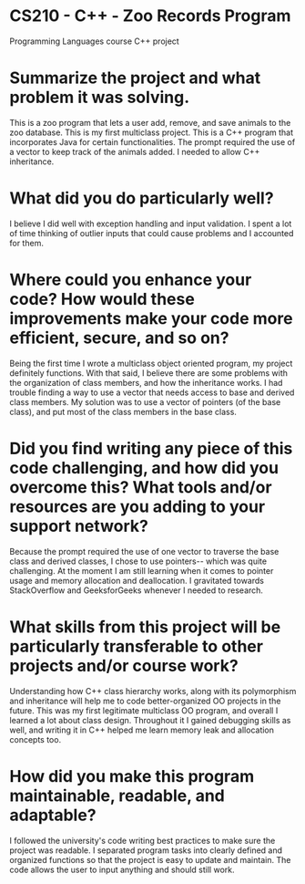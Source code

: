 # CS210 - C++ - Zoo Records Program
Programming Languages course C++ project



# Summarize the project and what problem it was solving.
This is a zoo program that lets a user add, remove, and save animals to the zoo database.
This is my first multiclass project. This is a C++ program that incorporates Java for certain functionalities.
The prompt required the use of a vector to keep track of the animals added. I needed to allow C++ inheritance.

# What did you do particularly well?
I believe I did well with exception handling and input validation. I spent a lot of time thinking of outlier inputs that could cause problems and I accounted for them.

# Where could you enhance your code? How would these improvements make your code more efficient, secure, and so on?
Being the first time I wrote a multiclass object oriented program, my project definitely functions. With that said, I believe there are some problems with the organization of class members, and how the inheritance works. I had trouble finding a way to use a vector that needs access to base and derived class members. My solution was to use a vector of pointers (of the base class), and put most of the class members in the base class.

# Did you find writing any piece of this code challenging, and how did you overcome this? What tools and/or resources are you adding to your support network?
Because the prompt required the use of one vector to traverse the base class and derived classes, I chose to use pointers-- which was quite challenging. At the moment I am still learning when it comes to pointer usage and memory allocation and deallocation.
I gravitated towards StackOverflow and GeeksforGeeks whenever I needed to research.

# What skills from this project will be particularly transferable to other projects and/or course work?
Understanding how C++ class hierarchy works, along with its polymorphism and inheritance will help me to code better-organized OO projects in the future. This was my first legitimate multiclass OO program, and overall I learned a lot about class design. Throughout it I gained debugging skills as well, and writing it in C++ helped me learn memory leak and allocation concepts too.

# How did you make this program maintainable, readable, and adaptable?
I followed the university's code writing best practices to make sure the project was readable.
I separated program tasks into clearly defined and organized functions so that the project is easy to update and maintain. The code allows the user to input anything and should still work.
